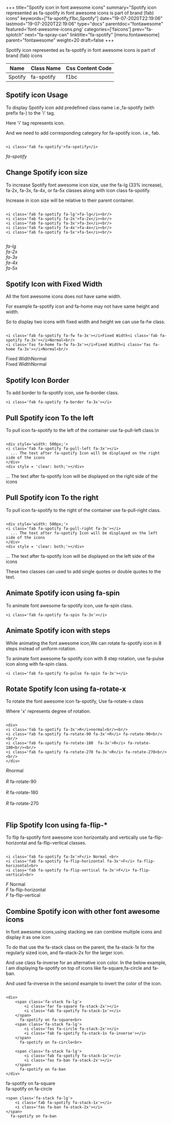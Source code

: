 +++
title="Spotify icon in font awesome icons"
summary="Spotify icon represented as fa-spotify in font awesome icons is part of brand (fab) icons"
keywords=["fa-spotify,f1bc,Spotify"]
date="19-07-2020T22:19:06"
lastmod="19-07-2020T22:19:06"
type="docs"
parentdoc="fontawesome"
featured='font-awesome-icons.png'
categories=['faicons']
prev="fa-splotch"
next="fa-spray-can"
linktitle="fa-spotify"
[menu.fontawesome]
parent="fontawesome"
weight=20
draft=false
+++


Spotify icon represented as fa-spotify in font awesome icons is part of brand (fab) icons

<div class='table-responsive'><table class='table'><thead><tr><th>Name</th><th>Class Name</th><th>Css Content Code</th></tr></thead><tbody><tr><td>Spotify</td><td>fa-spotify</td><td>f1bc</td></tr></tbody></table></div>



## Spotify icon Usage

To display Spotify icon add predefined class name i.e.,fa-spotify (with prefix fa-) to the 'i' tag.

Here 'i' tag represents icon.

And we need to add corresponding category for fa-spotify icon. i.e., fab.


```

<i class='fab fa-spotify'>fa-spotify</i>
```

<i class='fab fa-spotify'>fa-spotify</i>




## Change Spotify icon size
To increase Spotify font awesome icon size, use the fa-lg (33% increase), fa-2x, fa-3x, fa-4x, or fa-5x classes along with icon class fa-spotify.

Increase in icon size will be relative to their parent container. 

```

<i class='fab fa-spotify fa-lg'>fa-lg</i><br/>
<i class='fab fa-spotify fa-2x'>fa-2x</i><br/>
<i class='fab fa-spotify fa-3x'>fa-3x</i><br/>
<i class='fab fa-spotify fa-4x'>fa-4x</i><br/>
<i class='fab fa-spotify fa-5x'>fa-5x</i><br/>
            
```

<i class='fab fa-spotify fa-lg'>fa-lg</i><br/>
<i class='fab fa-spotify fa-2x'>fa-2x</i><br/>
<i class='fab fa-spotify fa-3x'>fa-3x</i><br/>
<i class='fab fa-spotify fa-4x'>fa-4x</i><br/>
<i class='fab fa-spotify fa-5x'>fa-5x</i><br/>
            



## Spotify Icon with Fixed Width 

All the font awesome icons does not have same width.

For example fa-spotify icon and fa-home may not have same height and width.

So to display two icons with fixed width and height we can use fa-fw class.


```

<i class='fab fa-spotify fa-fw fa-3x'></i>Fixed Width<i class='fab fa-spotify fa-3x'></i>Normal<br/>
<i class='fas fa-home fa-fw fa-3x'></i>Fixed Width<i class='fas fa-home fa-3x'></i>Normal<br/>
```

<i class='fab fa-spotify fa-fw fa-3x'></i>Fixed Width<i class='fab fa-spotify fa-3x'></i>Normal<br/>
<i class='fas fa-home fa-fw fa-3x'></i>Fixed Width<i class='fas fa-home fa-3x'></i>Normal<br/>



## Spotify Icon Border 

To add border to fa-spotify icon, use fa-border class.


```
<i class='fab fa-spotify fa-border fa-3x'></i>

```
<i class='fab fa-spotify fa-border fa-3x'></i>





## Pull Spotify icon To the left

To pull icon fa-spotify to the left of the container use fa-pull-left class.\n

```

<div style='width: 500px;'>
<i class='fab fa-spotify fa-pull-left fa-3x'></i>
  ... The text after fa-spotify Icon will be displayed on the right side of the icons
</div>
<div style = 'clear: both;'></div>
```

<div style='width: 500px;'>
<i class='fab fa-spotify fa-pull-left fa-3x'></i>
  ... The text after fa-spotify Icon will be displayed on the right side of the icons
</div>
<div style = 'clear: both;'></div>




## Pull Spotify icon To the right
To pull icon fa-spotify to the right of the container use fa-pull-right class.

```

<div style='width: 500px;'>
<i class='fab fa-spotify fa-pull-right fa-3x'></i>
  ... The text after fa-spotify Icon will be displayed on the left side of the icons
</div>
<div style = 'clear: both;'></div>
```

<div style='width: 500px;'>
<i class='fab fa-spotify fa-pull-right fa-3x'></i>
  ... The text after fa-spotify Icon will be displayed on the left side of the icons
</div>
<div style = 'clear: both;'></div>

These two classes can used to add single quotes or double quotes to the text.


## Animate Spotify icon using fa-spin
To animate font awesome fa-spotify icon, use fa-spin class.

```
<i class='fab fa-spotify fa-spin fa-3x'></i>
```
<i class='fab fa-spotify fa-spin fa-3x'></i>




## Animate Spotify icon with steps
While animating the font awesome icon,We can rotate fa-spotify icon in 8 steps instead of uniform rotation.

To animate font awesome fa-spotify icon with 8 step rotation, use fa-pulse icon along with fa-spin class.


```
<i class='fab fa-spotify fa-pulse fa-spin fa-3x'></i>

```
<i class='fab fa-spotify fa-pulse fa-spin fa-3x'></i>





## Rotate Spotify Icon using fa-rotate-x
To rotate the font awesome icon fa-spotify, Use fa-rotate-x class

Where 'x' represents degree of rotation.


```

<div>
<i class='fab fa-spotify fa-3x'>R</i>normal<br/><br/>
<i class='fab fa-spotify fa-rotate-90 fa-3x'>R</i> fa-rotate-90<br/><br/> 
<i class='fab fa-spotify fa-rotate-180  fa-3x'>R</i> fa-rotate-180<br/><br/> 
<i class='fab fa-spotify fa-rotate-270 fa-3x'>R</i> fa-rotate-270<br/><br/>
</div>
```

<div>
<i class='fab fa-spotify fa-3x'>R</i>normal<br/><br/>
<i class='fab fa-spotify fa-rotate-90 fa-3x'>R</i> fa-rotate-90<br/><br/> 
<i class='fab fa-spotify fa-rotate-180  fa-3x'>R</i> fa-rotate-180<br/><br/> 
<i class='fab fa-spotify fa-rotate-270 fa-3x'>R</i> fa-rotate-270<br/><br/>
</div>




## Flip Spotify Icon using fa-flip-*
To flip fa-spotify font awesome icon horizontally and vertically use fa-flip-horizontal and fa-flip-vertical classes. 

```

<i class='fab fa-spotify fa-3x'>F</i> Normal <br>
<i class='fab fa-spotify fa-flip-horizontal fa-3x'>F</i> fa-flip-horizontal<br>
<i class='fab fa-spotify fa-flip-vertical fa-3x'>F</i> fa-flip-vertical<br>
```

<i class='fab fa-spotify fa-3x'>F</i> Normal <br>
<i class='fab fa-spotify fa-flip-horizontal fa-3x'>F</i> fa-flip-horizontal<br>
<i class='fab fa-spotify fa-flip-vertical fa-3x'>F</i> fa-flip-vertical<br>




## Combine Spotify icon with other font awesome icons
In font awesome icons,using stacking we can combine multiple icons and display it as one icon 

To do that use the fa-stack class on the parent, the fa-stack-1x for the regularly sized icon, and fa-stack-2x for the larger icon.

And use class fa-inverse for an alternative icon color. 
In the below example, I am displaying fa-spotify on top of icons like fa-square,fa-circle and fa-ban.

And used fa-inverse in the second example to invert the color of the icon.

```

<div>
    <span class='fa-stack fa-lg'>
        <i class='far fa-square fa-stack-2x'></i>
        <i class='fab fa-spotify fa-stack-1x'></i>
    </span>
      fa-spotify on fa-square<br>
    <span class='fa-stack fa-lg'>
        <i class='fas fa-circle fa-stack-2x'></i>
        <i class='fab fa-spotify fa-stack-1x fa-inverse'></i>
    </span>
      fa-spotify on fa-circle<br>

    <span class='fa-stack fa-lg'>
        <i class='fab fa-spotify fa-stack-1x'></i>
        <i class='fas fa-ban fa-stack-2x'></i>
    </span>
      fa-spotify on fa-ban
</div>
```

<div>
    <span class='fa-stack fa-lg'>
        <i class='far fa-square fa-stack-2x'></i>
        <i class='fab fa-spotify fa-stack-1x'></i>
    </span>
      fa-spotify on fa-square<br>
    <span class='fa-stack fa-lg'>
        <i class='fas fa-circle fa-stack-2x'></i>
        <i class='fab fa-spotify fa-stack-1x fa-inverse'></i>
    </span>
      fa-spotify on fa-circle<br>

    <span class='fa-stack fa-lg'>
        <i class='fab fa-spotify fa-stack-1x'></i>
        <i class='fas fa-ban fa-stack-2x'></i>
    </span>
      fa-spotify on fa-ban
</div>






